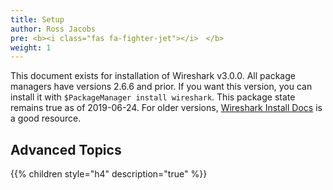 ```yaml
---
title: Setup
author: Ross Jacobs
pre: <b><i class="fas fa-fighter-jet"></i>　</b>
weight: 1
---
```


This document exists for installation of Wireshark v3.0.0. All package managers
have versions 2.6.6 and prior. If you want this version, you can install it
with `$PackageManager install wireshark`. This package state remains true
as of 2019-06-24. For older versions, [Wireshark Install Docs](https://www.wireshark.org/download.html)
is a good resource.

## Advanced Topics

{{% children style="h4" description="true"  %}}
